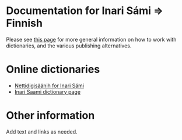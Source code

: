 # Documentation for Inari Sámi ⇒ Finnish

Please see [this page](https://giellalt.github.io/dicts/dicts.html) for more general information on how to work with dictionaries, and the various publishing alternatives.


# Online dictionaries

- [Nettidigisäänih for Inari Sámi](https://saanih.oahpa.no/)
- [Inari Saami dictionary page](https://dicts.uit.no/smndicts.eng.html)

# Other information

Add text and links as needed.
